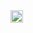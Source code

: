 <a href="https://jekyll-themes.com/Resul-Tech/Resul-Tech.github.io">
  <img
    src="https://img.shields.io/badge/featured%20on-JT-red.svg"
    height="20"
    alt="Jekyll Themes Shield"
  />
</a>
